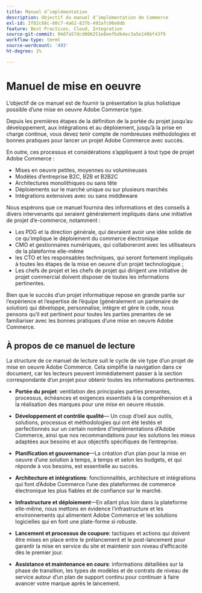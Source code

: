 ```yaml
---
title: Manuel d’implémentation
description: Objectif du manuel d’implémentation de Commerce
exl-id: 2f82c68c-60c7-4a62-837b-492afc06e0db
feature: Best Practices, Cloud, Integration
source-git-commit: 94d7a57dcd006251e8eefbdb4ec3a5e140bf43f9
workflow-type: tm+mt
source-wordcount: '493'
ht-degree: 1%

---
```


# Manuel de mise en oeuvre

L’objectif de ce manuel est de fournir la présentation la plus holistique possible d’une mise en oeuvre Adobe Commerce type.

Depuis les premières étapes de la définition de la portée du projet jusqu’au développement, aux intégrations et au déploiement, jusqu’à la prise en charge continue, vous devez tenir compte de nombreuses méthodologies et bonnes pratiques pour lancer un projet Adobe Commerce avec succès.

En outre, ces processus et considérations s’appliquent à tout type de projet Adobe Commerce :

- Mises en oeuvre petites, moyennes ou volumineuses
- Modèles d’entreprise B2C, B2B et B2B2C
- Architectures monolithiques ou sans tête
- Déploiements sur le marché unique ou sur plusieurs marchés
- Intégrations extensives avec ou sans middleware

Nous espérons que ce manuel fournira des informations et des conseils à divers intervenants qui seraient généralement impliqués dans une initiative de projet d’e-commerce, notamment :

- Les PDG et la direction générale, qui devraient avoir une idée solide de ce qu&#39;implique le déploiement du commerce électronique
- CMO et gestionnaires numériques, qui collaboreront avec les utilisateurs de la plateforme elle-même
- les CTO et les responsables techniques, qui seront fortement impliqués à toutes les étapes de la mise en oeuvre d’un projet technologique ;
- Les chefs de projet et les chefs de projet qui dirigent une initiative de projet commercial doivent disposer de toutes les informations pertinentes.

Bien que le succès d’un projet informatique repose en grande partie sur l’expérience et l’expertise de l’équipe (généralement un partenaire de solution) qui développe, personnalise, intègre et gère le code, nous pensons qu’il est pertinent pour toutes les parties prenantes de se familiariser avec les bonnes pratiques d’une mise en oeuvre Adobe Commerce.

## À propos de ce manuel de lecture

La structure de ce manuel de lecture suit le cycle de vie type d’un projet de mise en oeuvre Adobe Commerce. Cela simplifie la navigation dans ce document, car les lecteurs peuvent immédiatement passer à la section correspondante d’un projet pour obtenir toutes les informations pertinentes.

- **Portée du projet**: ventilation des principales parties prenantes, processus, échéances et exigences essentiels à la compréhension et à la réalisation des marques pour une mise en oeuvre réussie.

- **Développement et contrôle qualité**— Un coup d’oeil aux outils, solutions, processus et méthodologies qui ont été testés et perfectionnés sur un certain nombre d’implémentations d’Adobe Commerce, ainsi que nos recommandations pour les solutions les mieux adaptées aux besoins et aux objectifs spécifiques de l’entreprise.

- **Planification et gouvernance**—La création d’un plan pour la mise en oeuvre d’une solution à temps, à temps et selon les budgets, et qui réponde à vos besoins, est essentielle au succès.

- **Architecture et intégrations**: fonctionnalités, architecture et intégrations qui font d’Adobe Commerce l’une des plateformes de commerce électronique les plus fiables et de confiance sur le marché.

- **Infrastructure et déploiement**—En allant plus loin dans la plateforme elle-même, nous mettons en évidence l’infrastructure et les environnements qui alimentent Adobe Commerce et les solutions logicielles qui en font une plate-forme si robuste.

- **Lancement et processus de coupure**: tactiques et actions qui doivent être mises en place entre le prélancement et le post-lancement pour garantir la mise en service du site et maintenir son niveau d’efficacité dès le premier jour.

- **Assistance et maintenance en cours**: informations détaillées sur la phase de transition, les types de modèles et de contrats de niveau de service autour d’un plan de support continu pour continuer à faire avancer votre marque après le lancement.
